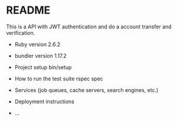 # README

This is a API with JWT authentication and do a account transfer and verification.
  
* Ruby version
  2.6.2

* bundler version
  1.17.2

* Project setup
  bin/setup

* How to run the test suite
  rspec spec
  
* Services (job queues, cache servers, search engines, etc.)

* Deployment instructions

* ...
